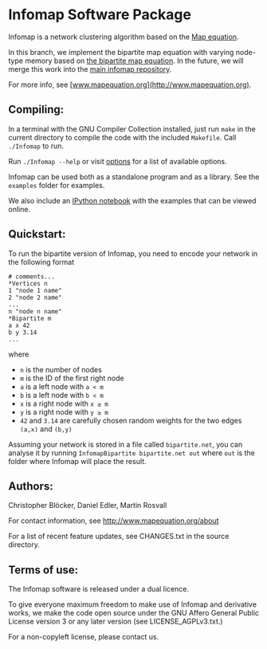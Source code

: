 # Infomap Software Package

Infomap is a network clustering algorithm based on the
[Map equation](http://www.mapequation.org/publications.html#Rosvall-Axelsson-Bergstrom-2009-Map-equation).

In this branch, we implement the bipartite map equation with varying node-type memory based on
[the bipartite map equation]().
In the future, we will merge this work into the [main infomap repository](https://github.com/mapequation/infomap).

For more info, see [www.mapequation.org](http://www.mapequation.org).


Compiling:
--------------------------------------------------------
In a terminal with the GNU Compiler Collection installed,
just run `make` in the current directory to compile the
code with the included `Makefile`. Call `./Infomap` to run.

Run `./Infomap --help` or visit [options](http://www.mapequation.org/code.html#Options)
for a list of available options.

Infomap can be used both as a standalone program and as a library.
See the `examples` folder for examples.

We also include an [IPython notebook](examples/python/infomap-examples.ipynb)
with the examples that can be viewed online.


Quickstart:
--------------------------------------------------------
To run the bipartite version of Infomap, you need to encode your network in the following format

```
# comments...
*Vertices n
1 "node 1 name"
2 "node 2 name"
...
n "node n name"
*Bipartite m
a x 42
b y 3.14
...
```
where
- `n` is the number of nodes
- `m` is the ID of the first right node
- `a` is a left node with `a < m`
- `b` is a left node with `b < m`
- `x` is a right node with `x ≥ m`
- `y` is a right node with `y ≥ m`
- `42` and `3.14` are carefully chosen random weights for the two edges `(a,x)` and `(b,y)`

Assuming your network is stored in a file called `bipartite.net`, you can analyse it by running `InfomapBipartite bipartite.net out` where `out` is the folder where Infomap will place the result.


Authors:
--------------------------------------------------------
Christopher Blöcker,
Daniel Edler,
Martin Rosvall

For contact information, see
http://www.mapequation.org/about

For a list of recent feature updates, see
CHANGES.txt in the source directory.

Terms of use:
--------------------------------------------------------
The Infomap software is released under a dual licence.

To give everyone maximum freedom to make use of Infomap
and derivative works, we make the code open source under
the GNU Affero General Public License version 3 or any
later version (see LICENSE_AGPLv3.txt.)

For a non-copyleft license, please contact us.
